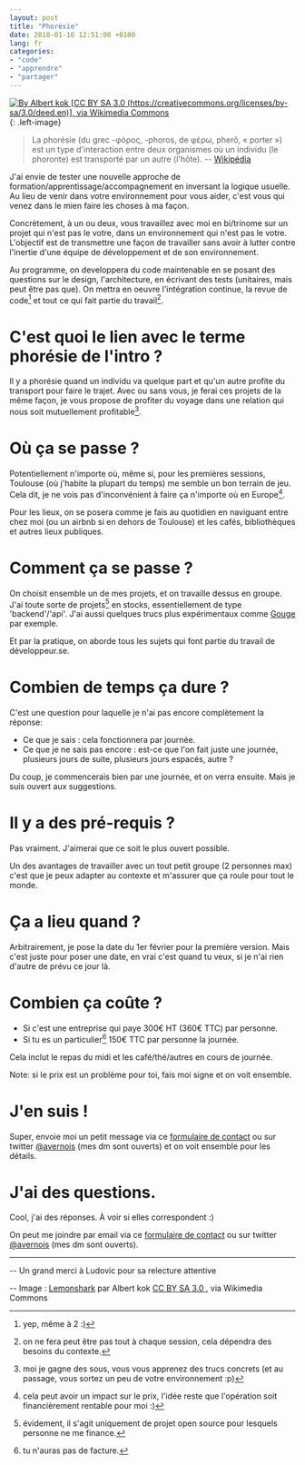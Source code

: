 ```yaml
---
layout: post
title: "Phorésie"
date: 2018-01-16 12:51:00 +0100
lang: fr
categories: 
- "code"
- "apprendre"
- "partager"
---
```


[![By Albert kok [CC BY SA 3.0 (https://creativecommons.org/licenses/by-sa/3.0/deed.en)], via Wikimedia Commons](https://upload.wikimedia.org/wikipedia/commons/thumb/9/93/Lemonshark.jpg/320px-Lemonshark.jpg)](https://upload.wikimedia.org/wikipedia/commons/9/93/Lemonshark.jpg){: .left-image}

> La phorésie (du grec -φόρος, -phoros, de φέρω, pherô, « porter ») est un type d'interaction entre deux organismes où un individu (le phoronte) est transporté par un autre (l'hôte). -- [Wikipédia](https://fr.wikipedia.org/wiki/Phor%C3%A9sie)

J'ai envie de tester une nouvelle approche de formation/apprentissage/accompagnement en inversant la logique usuelle. Au lieu de venir dans votre environnement pour vous aider, c'est vous qui venez dans le mien faire les choses à ma façon.



Concrètement, à un ou deux, vous travaillez avec moi en bi/trinome sur un projet qui n'est pas le votre, dans un environnement qui n'est pas le votre.
L'objectif est de transmettre une façon de travailler sans avoir à lutter contre l'inertie d'une équipe de développement et de son environnement.

Au programme, on developpera du code maintenable en se posant des questions sur le design, l'architecture, en écrivant des tests (unitaires, mais peut être pas que).
On mettra en oeuvre l'intégration continue, la revue de code[^3] et tout ce qui fait partie du travail[^4].

# C'est quoi le lien avec le terme phorésie de l'intro ?

Il y a phorésie quand un individu va quelque part et qu'un autre profite du transport pour faire le trajet.
Avec ou sans vous, je ferai ces projets de la même façon, je vous propose de profiter du voyage dans une relation qui nous soit mutuellement profitable[^5].

# Où ça se passe ?

Potentiellement n'importe où, même si, pour les premières sessions, Toulouse (où j'habite la plupart du temps) me semble un bon terrain de jeu.
Cela dit, je ne vois pas d'inconvénient à faire ça n'importe où en Europe[^2].

Pour les lieux, on se posera comme je fais au quotidien en naviguant entre chez moi (ou un airbnb si en dehors de Toulouse) et les cafés, bibliothèques et autres lieux publiques.

# Comment ça se passe ?

On choisit ensemble un de mes projets, et on travaille dessus en groupe.
J'ai toute sorte de projets[^6] en stocks, essentiellement de type 'backend'/'api'. J'ai aussi quelques trucs plus expérimentaux comme [Gouge](https://gitlab.com/avernois/gouge) par exemple.

Et par la pratique, on aborde tous les sujets qui font partie du travail de développeur.se.

# Combien de temps ça dure ?

C'est une question pour laquelle je n'ai pas encore complètement la réponse:

* Ce que je sais : cela fonctionnera par journée.
* Ce que je ne sais pas encore : est-ce que l'on fait juste une journée, plusieurs jours de suite, plusieurs jours espacés, autre ?

Du coup, je commencerais bien par une journée, et on verra ensuite. Mais je suis ouvert aux suggestions.


# Il y a des pré-requis ?

Pas vraiment. J'aimerai que ce soit le plus ouvert possible. 

Un des avantages de travailler avec un tout petit groupe (2 personnes max) c'est que je peux adapter au contexte et m'assurer que ça roule pour tout le monde.

# Ça a lieu quand ?

Arbitrairement, je pose la date du 1er février pour la première version. 
Mais c'est juste pour poser une date, en vrai c'est quand tu veux, si je n'ai rien d'autre de prévu ce jour là.

# Combien ça coûte ?

* Si c'est une entreprise qui paye 300€ HT (360€ TTC) par personne.
* Si tu es un particulier[^1] 150€ TTC par personne la journée.

Cela inclut le repas du midi et les café/thé/autres en cours de journée.

Note: si le prix est un problème pour toi, fais moi signe et on voit ensemble.

# J'en suis !

Super, envoie moi un petit message via ce [formulaire de contact](/contact/) ou sur twitter [@avernois](https://twitter.com/avernois) (mes dm sont ouverts) et on voit ensemble pour les détails.

# J'ai des questions.

Cool, j'ai des réponses. À voir si elles correspondent :)

On peut me joindre par email via ce [formulaire de contact](/contact/) ou sur twitter [@avernois](https://twitter.com/avernois) (mes dm sont ouverts).

-----

-- Un grand merci à Ludovic pour sa relecture attentive

-- Image : [Lemonshark](https://fr.wikipedia.org/wiki/Phor%C3%A9sie#/media/File:Lemonshark.jpg) par Albert kok [CC BY SA 3.0 ](https://creativecommons.org/licenses/by-sa/3.0/deed.en), via Wikimedia Commons

[^1]: tu n'auras pas de facture.
[^2]: cela peut avoir un impact sur le prix, l'idée reste que l'opération soit financièrement rentable pour moi :)
[^3]: yep, même à 2 :)
[^4]: on ne fera peut être pas tout à chaque session, cela dépendra des besoins du contexte.
[^5]: moi je gagne des sous, vous vous apprenez des trucs concrets (et au passage, vous sortez un peu de votre environnement :p)
[^6]: évidement, il s'agit uniquement de projet open source pour lesquels personne ne me finance.
